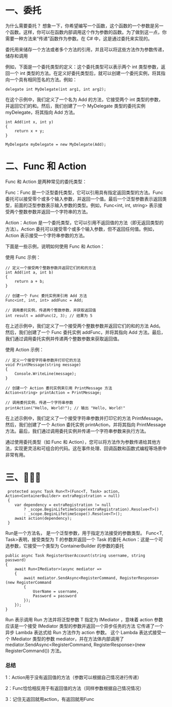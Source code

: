 # 一、委托
为什么需要委托？
想象一下，你希望编写一个函数，这个函数的一个参数是另一个函数。这样，你可以在函数内部调用这个作为参数的函数。为了做到这一点，你需要一种方法来“传递”函数作为参数。在 C# 中，这是通过委托来实现的。

委托用来储存一个方法或者多个方法的引用，并且可以将这些方法作为参数传递，储存和调用

例如，下面是一个委托类型的定义：这个委托类型可以表示两个 int 类型参数，返回一个 int 类型的方法。在定义好委托类型后，就可以创建一个委托实例，将其指向一个具有相同签名的方法。例如：

```
delegate int MyDelegate(int arg1, int arg2);
```

在这个示例中，我们定义了一个名为 Add 的方法，它接受两个 int 类型的参数，并返回它们的和。然后，我们创建了一个 MyDelegate 类型的委托实例 myDelegate，将其指向 Add 方法。

```
int Add(int x, int y)
{
    return x + y;
}

MyDelegate myDelegate = new MyDelegate(Add);
```

# 二、Func 和 Action
Func 和 Action 是两种常见的委托类型：

Func：Func 是一个泛型委托类型，它可以引用具有指定返回类型的方法。Func 委托可以接受零个或多个输入参数，并返回一个值。最后一个泛型参数表示返回类型，前面的泛型参数表示输入参数的类型。例如，Func<int, int, string> 表示接受两个整数参数并返回一个字符串的方法。

Action：Action 是一个委托类型，它可以引用不返回值的方法（即无返回类型的方法）。Action 委托可以接受零个或多个输入参数，但不返回任何值。例如，Action<string> 表示接受一个字符串参数的方法。

下面是一些示例，说明如何使用 Func 和 Action：

使用 Func 示例：

```
// 定义一个接受两个整数参数并返回它们的和的方法
int Add(int a, int b)
{
    return a + b;
}

// 创建一个 Func 委托实例来引用 Add 方法
Func<int, int, int> addFunc = Add;

// 调用委托实例，传递两个整数参数，并获取返回值
int result = addFunc(2, 3); // 结果为 5
```

在上述示例中，我们定义了一个接受两个整数参数并返回它们的和的方法 Add。然后，我们创建了一个 Func 委托实例 addFunc，并将其指向 Add 方法。最后，我们通过调用委托实例并传递两个整数参数来获取返回值。

使用 Action 示例：

```
// 定义一个接受字符串参数并打印它的方法
void PrintMessage(string message)
{
    Console.WriteLine(message);
}

// 创建一个 Action 委托实例来引用 PrintMessage 方法
Action<string> printAction = PrintMessage;

// 调用委托实例，传递一个字符串参数
printAction("Hello, World!"); // 输出 "Hello, World!"
```

在上述示例中，我们定义了一个接受字符串参数并打印它的方法 PrintMessage。然后，我们创建了一个 Action 委托实例 printAction，并将其指向 PrintMessage 方法。最后，我们通过调用委托实例并传递一个字符串参数来执行方法。

通过使用委托类型（如 Func 和 Action），您可以将方法作为参数传递给其他方法，实现更灵活和可组合的代码。这在事件处理、回调函数和函数式编程等场景中非常有用。

# 三、🌰🌰🌰

```
 protected async Task Run<T>(Func<T, Task> action, Action<ContainerBuilder> extraRegistration = null)
 {
    var dependency = extraRegistration != null
        ? _scope.BeginLifetimeScope(extraRegistration).Resolve<T>()
        : _scope.BeginLifetimeScope().Resolve<T>();
    await action(dependency);
 }
```

Run<T>是一个方法名，<T> 是一个泛型参数，用于指定方法接受的参数类型。
Func<T, Task>表明，接受类型为 T 的参数并返回一个 Task 的委托
Action<ContainerBuilder>：这是一个可选参数，它接受一个类型为 ContainerBuilder 的参数的委托

```
public async Task RegisterUserAccount(string username, string password)
{
    await Run<IMediator>(async mediator =>
    {
        await mediator.SendAsync<RegisterCommand, RegisterResponse>(new RegisterCommand
        {
            UserName = username,
            Password = password
        });
    });
}
```

Run<IMediator> 表示调用 Run 方法并将泛型参数 T 指定为 IMediator ，意味着 action 参数应该是一个接受 IMediator 类型的参数并返回一个异步任务的方法
它传递了一个异步 Lambda 表达式给 Run 方法作为 action 参数。
这个 Lambda 表达式接受一个 IMediator 类型的参数 mediator，并在方法体内部调用了 mediator.SendAsync<RegisterCommand, RegisterResponse>(new RegisterCommand()) 方法。

### 总结

1：Action用于没有返回值的方法（参数可以根据自己情况进行传递）

2：Func恰恰相反用于有返回值的方法（同样参数根据自己情况情况）

3：记住无返回就用action，有返回就用Func